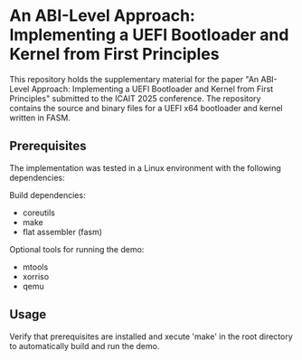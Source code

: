 # An ABI-Level Approach: Implementing a UEFI Bootloader and Kernel from First Principles

This repository holds the supplementary material for the paper "An ABI-Level Approach: Implementing a UEFI Bootloader and Kernel from First Principles" submitted to the ICAIT 2025 conference. The repository contains the source and binary files for a UEFI x64 bootloader and kernel written in FASM.

## Prerequisites

The implementation was tested in a Linux environment with the following dependencies:

Build dependencies:

* coreutils
* make
* flat assembler (fasm)

Optional tools for running the demo:

* mtools
* xorriso
* qemu

## Usage

Verify that prerequisites are installed and xecute 'make' in the root directory to automatically build and run the demo.
